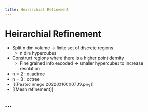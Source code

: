```yaml
---
title: Heirarchial Refinement
---
```


# Heirarchial Refinement
- Split n dim volume -> finite set of discrete regions
	- n dim hypercubes
- Construct regions where there is a higher point density
	- Fine grained info encoded -> smaller hypercubes to increase resolution
- n = 2 : quadtree
- n = 3 : octree
- ![[Pasted image 20220316000739.png]]
- [[Mesh refinement]]

## …






